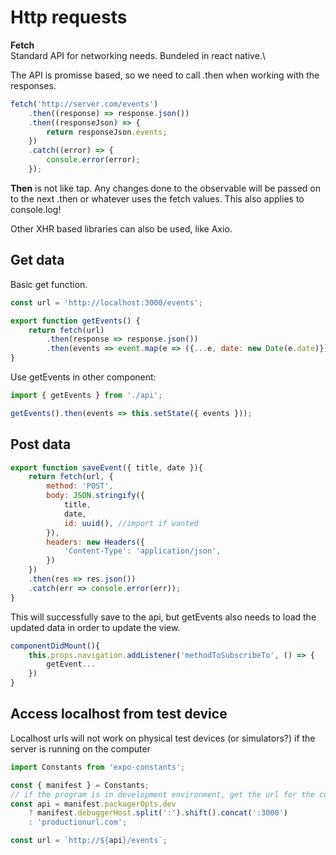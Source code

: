 
# Http requests

**Fetch**\
Standard API for networking needs. Bundeled in react native.\

The API is promisse based, so we need to call .then when working with the responses.
```javascript
fetch('http://server.com/events')
    .then((response) => response.json())
    .then((responseJson) => {
        return responseJson.events;
    })
    .catch((error) => {
        console.error(error);
    });
```
**Then** is not like tap. Any changes done to the observable will be passed on to the next .then 
or whatever uses the fetch values. This also applies to console.log!

Other XHR based libraries can also be used, like Axio.

## Get data
Basic get function.
```javascript
const url = 'http://localhost:3000/events';

export function getEvents() {
    return fetch(url)
        .then(response => response.json())
        .then(events => event.map(e => ({...e, date: new Date(e.date)})));
}
```

Use getEvents in other component:
```javascript
import { getEvents } from './api';

getEvents().then(events => this.setState({ events }));
```

## Post data
```javascript
export function saveEvent({ title, date }){
    return fetch(url, {
        method: 'POST',
        body: JSON.stringify({
            title,
            date,
            id: uuid(), //import if wanted
        }),
        headers: new Headers({
            'Content-Type': 'application/json',
        })
    })
    .then(res => res.json())
    .catch(err => console.error(err));
}
```

This will successfully save to the api, but getEvents also needs to load the updated data
in order to update the view.

```javascript
componentDidMount(){
    this.props.navigation.addListener('methodToSubscribeTo', () => {
        getEvent...
    })
}
```

## Access localhost from test device
Localhost urls will not work on physical test devices (or simulators?) if the server is running on the computer

```javascript
import Constants from 'expo-constants';

const { manifest } = Constants;
// if the program is in development environment, get the url for the computer (instead of localhost). This is the manifest.debuggerHost
const api = manifest.packagerOpts.dev
    ? manifest.debuggerHost.split(':').shift().concat(':3000')
    : 'productionurl.com';

const url = `http://${api}/events`;
```